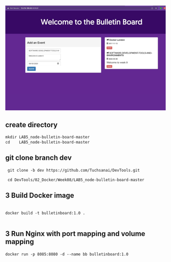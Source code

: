 
![Demo](./demo3.jpg)

## create directory

   
    mkdir LAB5_node-bulletin-board-master
    cd    LAB5_node-bulletin-board-master
    

## git clone branch dev
    
    
   ```
    git clone -b dev https://github.com/Tuchsanai/DevTools.git
   ```
   
   ```   
    cd DevTools/02_Docker/Week08/LAB5_node-bulletin-board-master
   ```


## 3 Build Docker image
```

docker build -t bulletinboard:1.0 .


```

## 3 Run Nginx with port mapping and volume mapping

```
docker run -p 8085:8080 -d --name bb bulletinboard:1.0

```